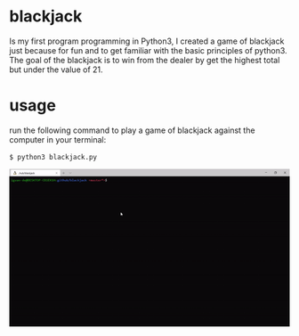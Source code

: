 # blackjack

Is my first program programming in Python3, I created a game of blackjack just because for fun and to get familiar with the basic principles of python3.
The goal of the blackjack is to win from the dealer by get the highest total but under the value of 21.

# usage
 run the following command to play a game of blackjack against the computer in your terminal:
 ```
 $ python3 blackjack.py
 ``` 

![](.example.gif)
